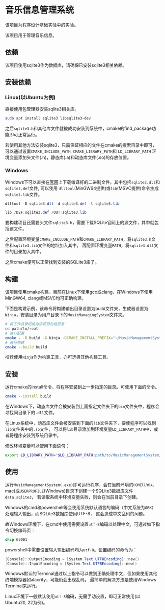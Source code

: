 # 音乐信息管理系统

该项目为程序设计基础实验中的实验。

该项目用于管理音乐信息。

## 依赖

该项目使用sqlite3作为数据库，请确保已安装sqlite3相关依赖。

## 安装依赖

### Linux(以Ubuntu为例)

直接使用包管理器安装sqlite3相关库。

```bash
sudo apt install sqlite3 libsqlite3-dev
```

之后`sqlite3.h`和其他库文件就被成功安装到系统中，cmake的find_package功能即可正常运行。

若使用其他方法安装sqlite3，只需保证相应的文件在cmake的搜索目录中即可，可以通过设置`CMAKE_INCLUDE_PATH`,
`CMAKE_LIBRARY_PATH`和 `LD_LIBRARY_PATH` 环境变量添加头文件(.h)，静态库(.a)和动态库文件(.so)的存放位置。

### Windows

Windows下可以直接在[官网](https://www.sqlite.org/download.html)上下载编译好的二进制文件，其中包括`sqlite3.dll`和`sqlite3.def`文件,
可以使用 `dlltool`(MinGW64提供)或`lib`(MSVC提供)命令生成`sqlite3.lib`文件。

```powershell
dlltool -D sqlite3.dll -d sqlite3.def -l sqlite3.lib

lib /DEF:sqlite3.def /OUT:sqlite3.lib
```

要构建项目还需要头文件`sqlite3.h`，需要下载SQLite官网上的源文件，其中就包括该文件。

之后配置环境变量`CMAKE_INCLUDE_PATH`和`CMAKE_LIBRARY_PATH`，将`sqlite3.h`文件和`sqlite3.lib`文件的地址加入其中，
再配置环境变量`PATH`，将`sqlite3.dll`文件的目录加入其中。

之后cmake便可以正常找到安装的SQLite3库了。

## 构建

该项目使用cmake构建。目前在Linux下使用gcc或clang，在Windows下使用MinGW64, clang或MSVC均可正确构建。

下面是构建示例，该命令将构建输出目录设置为build文件夹，生成器设置为`Ninja`，安装目录为用户目录下的`MusicManagingSystem`文件夹。

```bash
# 将工作目录切换为该项目的根目录
cd path/to/root
# 进行配置
cmake . -B build -G Ninja -DCMAKE_INSTALL_PREFIX="~/MusicManagementSystem"
# 进行构建
cmake --build build
```

推荐使用`Ninja`作为构建工具，亦可选择其他构建工具。

## 安装

运行cmake的install命令，将程序安装到上一步指定的目录。可使用下面的命令。

```bash
cmake --install build
```

在Windows下，动态库文件会被安装到上面指定文件夹下的`bin`文件夹中，程序会寻找同目录下的`.dll`文件。

在Linux系统中，动态库文件会被安装到下面的`lib`文件夹下，要使程序可以找到`lib`文件夹中的`.so`文件，
可以将`lib`目录添加到环境变量`LD_LIBRARY_PATH`中，或者将程序安装到系统目录中。

修改环境变量可以使用下面语句：

```bash
export LD_LIBRARY_PATH="$LD_LIBRARY_PATH:path/to/MusicManagementSystem/lib"
```

## 使用

运行`MusicManagementSystem(.exe)`即可运行程序，会在当前环境的`HOME`(Unix、mac)或`USERPROFILE`(Windows)目录下创建一个SQLite3数据库文件`data.sqlite3`，
若读取系统中环境变量失败，则会在当前目录下创建。

Windows的cmd和powershell等会使用系统默认语言的编码（中文系统为`GBK`）处理输入输出，而SQLite3数据库使用UTF-8，
这会造成中文乱码的问题。

故Windows环境下，在cmd中使用需要设置`utf-8`编码以处理中文，可通过如下指令切换编码页：

```bat
chcp 65001
```

powershell中需要设置输入输出编码均为`utf-8`。设置编码的命令为：

```ps1
[Console]::OutputEncoding = [System.Text.UTF8Encoding]::new()
[Console]::InputEncoding = [System.Text.UTF8Encoding]::new()
```

Windows默认的Terminal通过以上指令可以做到正确处理中文，但如果使用其他终端模拟器如alacrity，可能仍会出现乱码，
最简单的解决方法是使用Windows Terminal来运行。

Linux环境下一般默认使用`utf-8`编码，无需手动设置，即可正常使用(以Ubuntu20, 22为例)。
